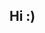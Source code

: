 ## Hi :)
<!--### I'm a programmer who mainly does web development and a bit of game development :)
### I've used languages such as:
* JavaScript and TypeScript (favorite)
* Python
* GdScript
* Java
-->
<!--
**fiersso/fiersso** is a ✨ _special_ ✨ repository because its `README.md` (this file) appears on your GitHub profile.

Here are some ideas to get you started:

- 🔭 I’m currently working on ...
- 🌱 I’m currently learning ...
- 👯 I’m looking to collaborate on ...
- 🤔 I’m looking for help with ...
- 💬 Ask me about ...
- 📫 How to reach me: ...
- 😄 Pronouns: ...
- ⚡ Fun fact: ...
-->

